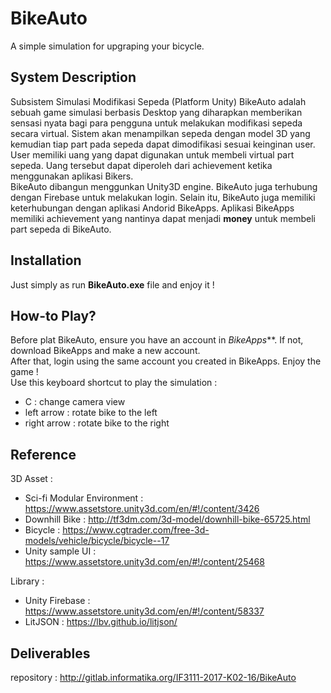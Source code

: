 # BikeAuto
A simple simulation for upgraping your bicycle.

## System Description
Subsistem Simulasi Modifikasi Sepeda (Platform Unity) BikeAuto adalah sebuah game simulasi berbasis Desktop yang diharapkan memberikan sensasi nyata bagi para pengguna 
untuk melakukan modifikasi sepeda secara virtual. Sistem akan menampilkan sepeda dengan model 3D yang kemudian tiap part pada sepeda dapat dimodifikasi 
sesuai keinginan user. User memiliki uang yang dapat digunakan untuk membeli virtual part sepeda. Uang tersebut dapat diperoleh dari achievement ketika
menggunakan aplikasi Bikers. <br />
BikeAuto dibangun menggunkan Unity3D engine. BikeAuto juga terhubung dengan Firebase untuk melakukan login. Selain itu, BikeAuto juga memiliki keterhubungan dengan
aplikasi Andorid BikeApps. Aplikasi BikeApps memiliki achievement yang nantinya dapat menjadi **money** untuk membeli part sepeda di BikeAuto.

## Installation
Just simply as run **BikeAuto.exe** file and enjoy it !

## How-to Play?
Before plat BikeAuto, ensure you have an account in _BikeApps_**. If not, download BikeApps and make a new account.
<br />
After that, login using the same account you created in BikeApps. Enjoy the game !
<br />
Use this keyboard shortcut to play the simulation :
- C : change camera view
- left arrow : rotate bike to the left
- right arrow : rotate bike to the right

## Reference
3D Asset :
- Sci-fi Modular Environment : https://www.assetstore.unity3d.com/en/#!/content/3426
- Downhill Bike : http://tf3dm.com/3d-model/downhill-bike-65725.html
- Bicycle       : https://www.cgtrader.com/free-3d-models/vehicle/bicycle/bicycle--17
- Unity sample UI            : https://www.assetstore.unity3d.com/en/#!/content/25468

Library :
- Unity Firebase    : https://www.assetstore.unity3d.com/en/#!/content/58337
- LitJSON           : https://lbv.github.io/litjson/

## Deliverables 
repository : http://gitlab.informatika.org/IF3111-2017-K02-16/BikeAuto